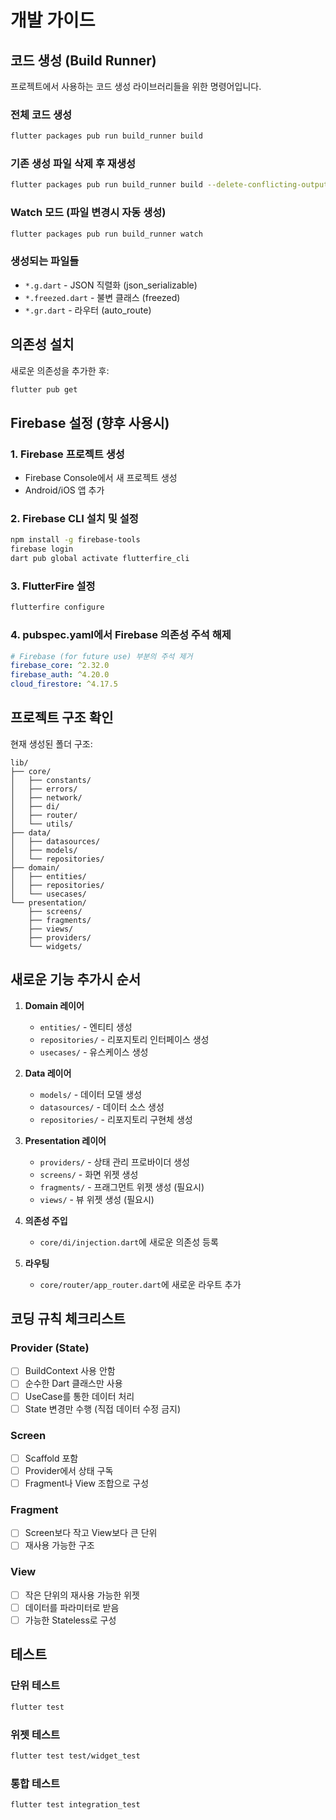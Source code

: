 # 개발 가이드

## 코드 생성 (Build Runner)

프로젝트에서 사용하는 코드 생성 라이브러리들을 위한 명령어입니다.

### 전체 코드 생성
```bash
flutter packages pub run build_runner build
```

### 기존 생성 파일 삭제 후 재생성
```bash
flutter packages pub run build_runner build --delete-conflicting-outputs
```

### Watch 모드 (파일 변경시 자동 생성)
```bash
flutter packages pub run build_runner watch
```

### 생성되는 파일들
- `*.g.dart` - JSON 직렬화 (json_serializable)
- `*.freezed.dart` - 불변 클래스 (freezed)
- `*.gr.dart` - 라우터 (auto_route)

## 의존성 설치

새로운 의존성을 추가한 후:
```bash
flutter pub get
```

## Firebase 설정 (향후 사용시)

### 1. Firebase 프로젝트 생성
- Firebase Console에서 새 프로젝트 생성
- Android/iOS 앱 추가

### 2. Firebase CLI 설치 및 설정
```bash
npm install -g firebase-tools
firebase login
dart pub global activate flutterfire_cli
```

### 3. FlutterFire 설정
```bash
flutterfire configure
```

### 4. pubspec.yaml에서 Firebase 의존성 주석 해제
```yaml
# Firebase (for future use) 부분의 주석 제거
firebase_core: ^2.32.0
firebase_auth: ^4.20.0
cloud_firestore: ^4.17.5
```

## 프로젝트 구조 확인

현재 생성된 폴더 구조:
```
lib/
├── core/
│   ├── constants/
│   ├── errors/
│   ├── network/
│   ├── di/
│   ├── router/
│   └── utils/
├── data/
│   ├── datasources/
│   ├── models/
│   └── repositories/
├── domain/
│   ├── entities/
│   ├── repositories/
│   └── usecases/
└── presentation/
    ├── screens/
    ├── fragments/
    ├── views/
    ├── providers/
    └── widgets/
```

## 새로운 기능 추가시 순서

1. **Domain 레이어**
   - `entities/` - 엔티티 생성
   - `repositories/` - 리포지토리 인터페이스 생성  
   - `usecases/` - 유스케이스 생성

2. **Data 레이어**
   - `models/` - 데이터 모델 생성
   - `datasources/` - 데이터 소스 생성
   - `repositories/` - 리포지토리 구현체 생성

3. **Presentation 레이어**
   - `providers/` - 상태 관리 프로바이더 생성
   - `screens/` - 화면 위젯 생성
   - `fragments/` - 프래그먼트 위젯 생성 (필요시)
   - `views/` - 뷰 위젯 생성 (필요시)

4. **의존성 주입**
   - `core/di/injection.dart`에 새로운 의존성 등록

5. **라우팅**
   - `core/router/app_router.dart`에 새로운 라우트 추가

## 코딩 규칙 체크리스트

### Provider (State)
- [ ] BuildContext 사용 안함
- [ ] 순수한 Dart 클래스만 사용
- [ ] UseCase를 통한 데이터 처리
- [ ] State 변경만 수행 (직접 데이터 수정 금지)

### Screen
- [ ] Scaffold 포함
- [ ] Provider에서 상태 구독
- [ ] Fragment나 View 조합으로 구성

### Fragment
- [ ] Screen보다 작고 View보다 큰 단위
- [ ] 재사용 가능한 구조

### View  
- [ ] 작은 단위의 재사용 가능한 위젯
- [ ] 데이터를 파라미터로 받음
- [ ] 가능한 Stateless로 구성

## 테스트

### 단위 테스트
```bash
flutter test
```

### 위젯 테스트
```bash
flutter test test/widget_test
```

### 통합 테스트
```bash
flutter test integration_test
```
